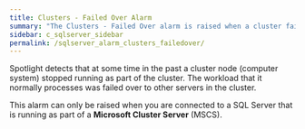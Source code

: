 ```yaml
---
title: ﻿Clusters - Failed Over Alarm
summary: "The Clusters - Failed Over alarm is raised when a cluster fails over."
sidebar: c_sqlserver_sidebar
permalink: /sqlserver_alarm_clusters_failedover/
---
```



Spotlight detects that at some time in the past a cluster node (computer system) stopped running as part of the cluster. The workload that it normally processes was failed over to other servers in the cluster.

This alarm can only be raised when you are connected to a SQL Server that is running as part of a **Microsoft  Cluster Server** (MSCS).
